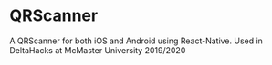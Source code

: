 # QRScanner
A QRScanner for both iOS and Android using React-Native. Used in DeltaHacks at McMaster University 2019/2020



